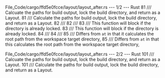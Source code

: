 File_Code/cargo/ffd5e0fcce/layout/layout_after.rs --- 1/2 --- Rust
81     /// Calcuate the paths for build output, lock the build directory, and return as a Layout.                                                            81     /// Calculate the paths for build output, lock the build directory, and return as a Layout.
82     ///                                                                                                                                                   82     ///
83     /// This function will block if the directory is already locked.                                                                                      83     /// This function will block if the directory is already locked.
84     ///                                                                                                                                                   84     ///
85     /// Differs from `at` in that it calculates the root path from the workspace target directory,                                                        85     /// Differs from `at` in that this calculates the root path from the workspace target directory,

File_Code/cargo/ffd5e0fcce/layout/layout_after.rs --- 2/2 --- Rust
101     /// Calcuate the paths for build output, lock the build directory, and return as a Layout.                                                           101     /// Calculate the paths for build output, lock the build directory, and return as a Layout.

